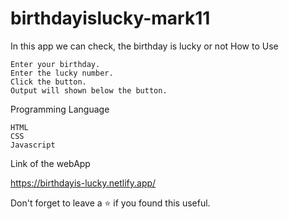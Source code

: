 # birthdayislucky-mark11

In this app we can check, the birthday is lucky or not
How to Use

    Enter your birthday.
    Enter the lucky number.
    Click the button.
    Output will shown below the button.

Programming Language

    HTML
    CSS
    Javascript

Link of the webApp

https://birthdayis-lucky.netlify.app/

Don't forget to leave a ⭐ if you found this useful.


